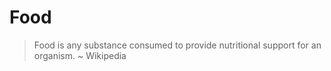 # Food
> Food is any substance consumed to provide nutritional support for an organism.
> ~ Wikipedia